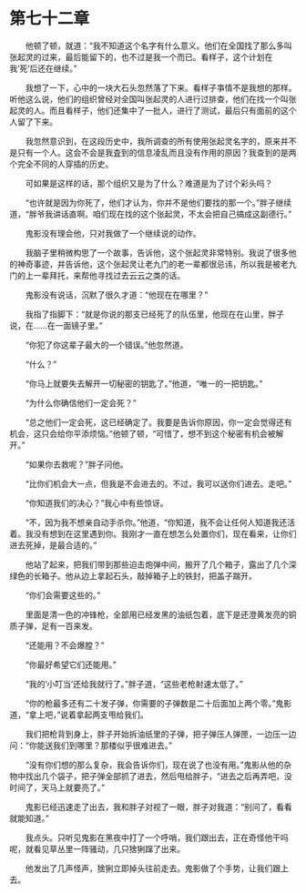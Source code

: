 # 第七十二章


　　他顿了顿，就道：“我不知道这个名字有什么意义。他们在全国找了那么多叫张起灵的过来，最后能留下的，也不过是我一个而已。看样子，这个计划在我‘死’后还在继续。”

　　我想了一下，心中的一块大石头忽然落了下来。看样子亊情不是我想的那样。听他这么说，他们的组织曾经对全国叫张起灵的人进行过排查，他们在找一个叫张起灵的人。而且看样子，他们还集中了一批人，进行了测试，最后只有面前的这个人留了下来。

　　我忽然意识到，在这段历史中，我所调查的所有使用张起灵名字的，原来并不是只有一个人。这会不会是我査到的信息凌乱而且没有作用的原因？我查到的是两个完全不同的人穿插的历史。

　　可如果是这样的话，那个组织又是为了什么？难道是为了讨个彩头吗？

　　“也许就是因为你死了，他们才认为，你并不是他们要找的那一个。”胖子继续道，“胖爷我讲话直啊。咱们现在找的这个张起灵，不太会把自己搞成这副德行。”

　　鬼影没有理会他，只对我做了一个继续说的动作。

　　我脑子里稍微构思了一个故事，告诉他，这个张起灵非常特别。我说了很多他的神奇事迹，并告诉他，这个张起灵让老九门的老一辈都很忌讳，所以我是被老九门的上一辈拜托，来帮他寻找过去云云之类的话。

　　鬼影没有说话，沉默了很久才道：“他现在在哪里？”

　　我指了指脚下：“就是你说的那支已经死了的队伍里，他现在在山里，胖子说，在……在一面镜子里。”

　　“你犯了你这辈子最大的一个错误。”他忽然道。

　　“什么？”

　　“你马上就要失去解开一切秘密的钥匙了。”他道，“唯一的一把钥匙。”

　　“为什么你确信他们一定会死？”

　　“总之他们一定会死，这已经确定了。我要是告诉你原因，你一定会觉得还有机会，这只会给你平添烦恼。”他顿了顿，“可惜了，想不到这个秘密有机会被解开。”

　　“如果你去救呢？”胖子问他。

　　“比你们机会大一点，但我是不会进去的。不过，我可以送你们进去。走吧。”

　　“你知道我们的决心？”我心中有些惊讶。

　　“不，因为我不想亲自动手杀你。”他道，“你知道，我不会让任何人知道我还活着。我没有想到在这里遇到你。我刚才一直在想怎么处置你们，现在看来，让你们进去死掉，是最合适的。”

　　他站了起来，把我们带到那些迫击炮弹中间，搬开了几个箱子，露出了几个深绿色的长箱子。他从边上拿起石头，敲掉箱子上的铁封，把盖子踹开。

　　“你们会需要这些的。”

　　里面是清一色的冲锋枪，全部用已经发黑的油纸包着，底下是还澄黄发亮的铜质子弹，足有一百来发。

　　“还能用？不会爆膛？”

　　“你最好希望它们还能用。”

　　“我的‘小叮当’还给我就行了。”胖子道，“这些老枪射速太低了。”

　　“你的枪最多还有二十发子弹，你需要的子弹数是二十后面加上两个零。”鬼影道，“拿上吧，”说着拿起两支甩给我们。

　　我们把枪背到身上，胖子开始拆油纸里的子弹，把子弹压人弹匣，一边压一边问：“你能送我们到哪里？那楼似乎很难进去。”

　　“没有你们想的那么复杂，我会告诉你们，现在说了也没有用。”鬼影从他的杂物中找出几个袋子，把子弹全部抓了进去，然后甩给胖子，“进去之后再弄吧，没时间了，天马上就要亮了。”

　　鬼影已经迅速走了出去，我和胖子对视了一眼，胖子对我道：“别问了，看看就能知道。”

　　我点头。只听见鬼影在黑夜中打了一个呼哨，我们跟出去，正在奇怪他干吗呢，就看见草丛里一阵骚动，几只猞猁蹿了出来。

　　他发出了几声怪声，猞猁立即掉头往前走去。鬼影做了个手势，让我们跟上去。


